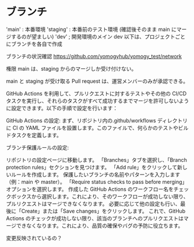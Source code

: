 # ブランチ

'main' : 本番環境
'staging' : 本番前のテスト環境 (確認後そのまま main にマージするのが望ましい)
'dev' ; 開発環境のメイン
dev 以下は、プロジェクトごとにブランチを各自で作成

ブランチの状況確認
https://github.com/yomogyhub/yomogy_test/network

権限
main は、staging からのマージしか受け付けない。

main と staging が受け取る Pull request は、運営メンバーのみが承認できる。

GitHub Actions を利用して、プルリクエストに対するテストやその他の CI/CD タスクを実行し、それらのタスクがすべて成功するまでマージを許可しないように設定できます。以下の手順で設定を行います：

GitHub Actions の設定: まず、リポジトリ内の.github/workflows ディレクトリに CI の YAML ファイルを設置します。このファイルで、何らかのテストやビルドタスクを定義します。

ブランチ保護ルールの設定:

リポジトリの設定ページに移動します。
「Branches」タブを選択し、「Branch protection rules」セクションを見つけます。
「Add rule」をクリックして新しいルールを作成します。
保護したいブランチの名前やパターンを入力します（例：main や master）。
「Require status checks to pass before merging」オプションを選択します。
作成した GitHub Actions のワークフロー名をチェックボックスから選択します。これにより、そのワークフローが成功しない限り、プルリクエストはマージできなくなります。
必要に応じて他の設定も行い、最後に「Create」または「Save changes」をクリックします。
これで、GitHub Actions のチェックが成功しない限り、該当のブランチへのプルリクエストはマージできなくなります。これにより、品質の確保やバグの予防に役立ちます。

変更反映されているの？
